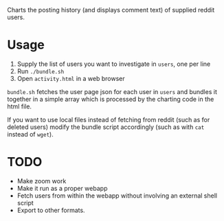 Charts the posting history (and displays comment text) of supplied reddit users.

# Usage
1. Supply the list of users you want to investigate in `users`, one per line
2. Run `./bundle.sh`
3. Open `activity.html` in a web browser

`bundle.sh` fetches the user page json for each user in `users` and bundles it together in a simple array which is processed by the charting code in the html file.

If you want to use local files instead of fetching from reddit (such as for deleted users) modify the bundle script accordingly (such as with `cat` instead of `wget`).

# TODO
* Make zoom work
* Make it run as a proper webapp
* Fetch users from within the webapp without involving an external shell script
* Export to other formats.